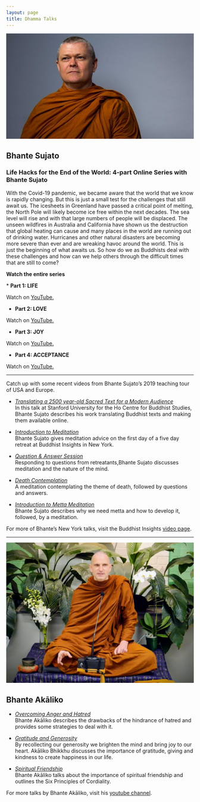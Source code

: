 ```yaml
---
layout: page
title: Dhamma Talks
---
```

  
<img src="https://raw.githubusercontent.com/lokanta/lokanta.github.io/master/bhante%20sujato%20image.jpg" alt="image of Bhante Sujato">  

## Bhante Sujato
     
<h3>Life Hacks for the End of the World: 4-part Online Series with Bhante Sujato</h3>
     
<p>With the Covid-19 pandemic, we became aware that the world that we know is rapidly changing. But this is just a small test for the challenges that still await us. The icesheets in Greenland have passed a critical point of melting, the North Pole will likely become ice free within the next decades. The sea level will rise and with that large numbers of people will be displaced. The unseen wildfires in Australia and California have shown us the destruction that global heating can cause and many places in the world are running out of drinking water. Hurricanes and other natural disasters are becoming more severe than ever and are wreaking havoc around the world. This is just the beginning of what awaits us. So how do we as Buddhists deal with these challenges and how can we help others through the difficult times that are still to come?</p>     
          
<p><b>Watch the entire series</b></p>    
* <b>Part 1: LIFE</b>
<p>Watch  on <a href="https://youtu.be/Mchiiz5MBA8">YouTube.</a></p>
     
* <b> Part 2: LOVE</b>
<p>Watch on <a href="https://youtu.be/QHiZczAkDcM">YouTube.</a></p>
     
* <b>Part 3: JOY</b>
<p>Watch  on <a href="https://youtu.be/-6X8zFCcqgo">YouTube.</a></p>     

* <b>Part 4: ACCEPTANCE</b>
 <p>Watch on <a href="https://youtu.be/PS5YxKeQ4mk">YouTube.</a></p> 
 
 <hr>

Catch up with some recent videos from Bhante Sujato’s 2019 teaching tour of USA and Europe.  

* *[Translating a 2500 year-old Sacred Text for a Modern Audience](https://www.youtube.com/watch?v=hLP-anSN8e0)*<br>
In this talk at Stanford University for the Ho Centre for Buddhist Studies, Bhante Sujato describes his work translating Buddhist texts and making them available online.  

* *[Introduction to Meditation](https://www.facebook.com/buddhistinsights/videos/1276255332736276/)*<br>
Bhante Sujato gives meditation advice on the first day of a five day retreat at Buddhist Insights in New York.

* *[Question & Answer Session](https://www.facebook.com/buddhistinsights/videos/427166864665570/)*<br>
Responding to questions from retreatants,Bhante Sujato discusses meditation and the nature of the mind.

* *[Death Contemplation](https://www.facebook.com/buddhistinsights/videos/767005073741131/)*<br>
A meditation contemplating the theme of death, followed by questions and answers.

* *[Introduction to Metta Meditation](https://www.facebook.com/buddhistinsights/videos/409374479759947/)*<br>
Bhante Sujato describes why we need metta and how to develop it, followed, by a meditation.


For more of Bhante’s New York talks, visit the Buddhist Insights [video page](https://www.facebook.com/search/videos/?q=sujato&epa=SERP_TAB).

---

![Akaliko Bhikkhu gives a dhamma talk](https://raw.githubusercontent.com/lokanta/lokanta.github.io/master/Akaliko%20Bhikkhu%20Photo.png)

## Bhante Akāliko ##

* *[Overcoming Anger and Hatred](https://www.youtube.com/watch?v=bguMpoum8Qk&t=17s)*<br>
Bhante Akāliko describes the drawbacks of the hindrance of hatred and provides some strategies to deal with it. 

* *[Gratitude and Generosity](https://www.youtube.com/watch?v=U53wH04edfo&t=1165s)*<br>
By recollecting our generosity we brighten the mind and bring joy to our heart. Akāliko Bhikkhu discusses the importance of gratitude, giving and kindness to create happiness in our life.

* *[Spiritual Friendship](https://www.youtube.com/watch?v=GrZASbKSpjw&t=2147s)*<br>
Bhante Akāliko talks about the importance of spiritual friendship and outlines the Six Principles of Cordiality.


For more talks by Bhante Akāliko, visit his [youtube channel](https://www.youtube.com/channel/UC3xBzf5s7IwNqzX00CH9w8Q).



